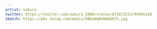 ```yaml
---
artist: sakura
twitter: https://twitter.com/sakura_I000/status/873472231744995328
sketch: https://pbs.twimg.com/media/DB8yWqBU0AAGO75.jpg
---
```

